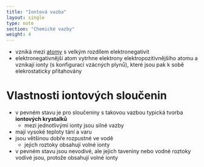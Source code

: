 ```yaml
---
title: "Iontová vazba"
layout: single
type: note
section: "Chemické vazby"
weight: 4
---
```

- vzniká mezi [atomy](/notes/research/chemistry/general-chemistry/atom) s velkým rozdílem elektronegativit
- elektronegativnější atom vytrhne elektrony elektropozitivnějšího atomu a vznikají ionty (s konfigurací vzácných plynů), které jsou pak k sobě elekrostaticky přitahovány
# Vlastnosti iontových sloučenin
- v pevném stavu je pro sloučeniny s takovou vazbou typická tvorba **iontových krystalků**
    - mezi jednotlivými ionty jsou silné vazby
- mají vysoké teploty tání a varu
- jsou většinou dobře rozpustné ve vodě
    - jejich roztoky obsahují volné ionty
- v pevném stavu jsou nevodivé, ale jejich taveniny nebo vodné roztoky vodivé jsou, protože obsahují volné ionty